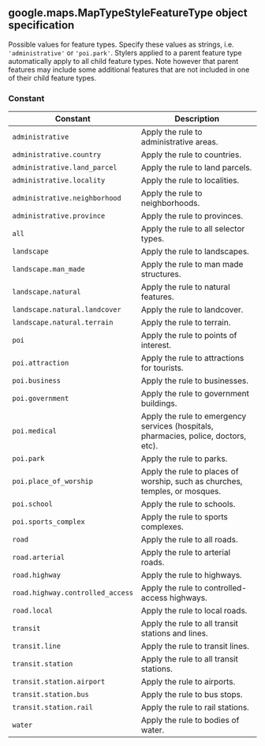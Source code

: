 <h2 id="MapTypeStyleFeatureType">
google.maps.MapTypeStyleFeatureType
object specification
</h2><p>Possible values for feature types. Specify these values as strings, i.e. <code>'administrative'</code> or <code>'poi.park'</code>. Stylers applied to a parent feature type automatically apply to all child feature types. Note however that parent features may include some additional features that are not included in one of their child feature types.</p><h3>Constant</h3><table summary="object MapTypeStyleFeatureType - Constants" width="100%">
<thead>
<tr><th>Constant</th>
<th>Description</th>
</tr></thead>
<tbody>
<tr>
<td><code>administrative</code></td>
<td>Apply the rule to administrative areas.</td>
</tr>
<tr>
<td><code>administrative.country</code></td>
<td>Apply the rule to countries.</td>
</tr>
<tr>
<td><code>administrative.land_parcel</code></td>
<td>Apply the rule to land parcels.</td>
</tr>
<tr>
<td><code>administrative.locality</code></td>
<td>Apply the rule to localities.</td>
</tr>
<tr>
<td><code>administrative.neighborhood</code></td>
<td>Apply the rule to neighborhoods.</td>
</tr>
<tr>
<td><code>administrative.province</code></td>
<td>Apply the rule to provinces.</td>
</tr>
<tr>
<td><code>all</code></td>
<td>Apply the rule to all selector types.</td>
</tr>
<tr>
<td><code>landscape</code></td>
<td>Apply the rule to landscapes.</td>
</tr>
<tr>
<td><code>landscape.man_made</code></td>
<td>Apply the rule to man made structures.</td>
</tr>
<tr>
<td><code>landscape.natural</code></td>
<td>Apply the rule to natural features.</td>
</tr>
<tr>
<td><code>landscape.natural.landcover</code></td>
<td>Apply the rule to landcover.</td>
</tr>
<tr>
<td><code>landscape.natural.terrain</code></td>
<td>Apply the rule to terrain.</td>
</tr>
<tr>
<td><code>poi</code></td>
<td>Apply the rule to points of interest.</td>
</tr>
<tr>
<td><code>poi.attraction</code></td>
<td>Apply the rule to attractions for tourists.</td>
</tr>
<tr>
<td><code>poi.business</code></td>
<td>Apply the rule to businesses.</td>
</tr>
<tr>
<td><code>poi.government</code></td>
<td>Apply the rule to government buildings.</td>
</tr>
<tr>
<td><code>poi.medical</code></td>
<td>Apply the rule to emergency services (hospitals, pharmacies, police, doctors, etc).</td>
</tr>
<tr>
<td><code>poi.park</code></td>
<td>Apply the rule to parks.</td>
</tr>
<tr>
<td><code>poi.place_of_worship</code></td>
<td>Apply the rule to places of worship, such as churches, temples, or mosques.</td>
</tr>
<tr>
<td><code>poi.school</code></td>
<td>Apply the rule to schools.</td>
</tr>
<tr>
<td><code>poi.sports_complex</code></td>
<td>Apply the rule to sports complexes.</td>
</tr>
<tr>
<td><code>road</code></td>
<td>Apply the rule to all roads.</td>
</tr>
<tr>
<td><code>road.arterial</code></td>
<td>Apply the rule to arterial roads.</td>
</tr>
<tr>
<td><code>road.highway</code></td>
<td>Apply the rule to highways.</td>
</tr>
<tr>
<td><code>road.highway.controlled_access</code></td>
<td>Apply the rule to controlled-access highways.</td>
</tr>
<tr>
<td><code>road.local</code></td>
<td>Apply the rule to local roads.</td>
</tr>
<tr>
<td><code>transit</code></td>
<td>Apply the rule to all transit stations and lines.</td>
</tr>
<tr>
<td><code>transit.line</code></td>
<td>Apply the rule to transit lines.</td>
</tr>
<tr>
<td><code>transit.station</code></td>
<td>Apply the rule to all transit stations.</td>
</tr>
<tr>
<td><code>transit.station.airport</code></td>
<td>Apply the rule to airports.</td>
</tr>
<tr>
<td><code>transit.station.bus</code></td>
<td>Apply the rule to bus stops.</td>
</tr>
<tr>
<td><code>transit.station.rail</code></td>
<td>Apply the rule to rail stations.</td>
</tr>
<tr>
<td><code>water</code></td>
<td>Apply the rule to bodies of water.</td>
</tr>
</tbody>
</table>